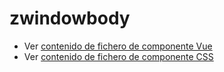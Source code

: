 # zwindowbody

 - Ver [contenido de fichero de componente Vue](./zwindowbody.vue)
 - Ver [contenido de fichero de componente CSS](./zwindowbody.scss)
